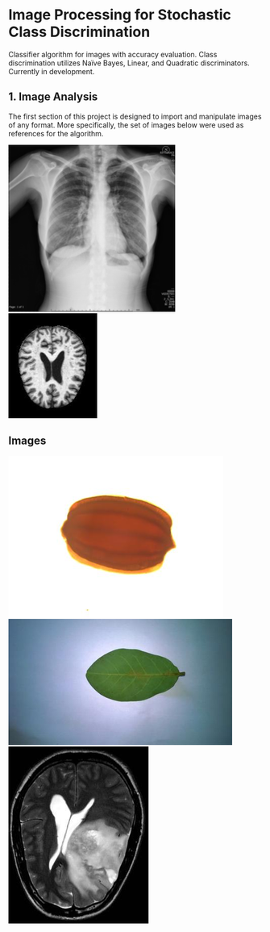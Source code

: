 # Image Processing for Stochastic Class Discrimination

Classifier algorithm for images with accuracy evaluation. Class discrimination utilizes Naïve Bayes, Linear, and
Quadratic discriminators. Currently in development.

## 1. Image Analysis

The first section of this project is designed to import and manipulate images of any format. More specifically, the set of images below were used as references for the algorithm.

![5 >](https://github.com/luso-torres/imageProcessing/blob/main/resized-images/resized_5.png)
![CDR05_0017 <](https://github.com/luso-torres/imageProcessing/blob/main/resized-images/resized_CDR05_0017.jpg)


## Images
![Snap-310<](https://github.com/luso-torres/imageProcessing/blob/main/resized-images/resized_Snap-310.jpg)
![WP_20160127>](https://github.com/luso-torres/imageProcessing/blob/main/resized-images/resized_WP_20160127_088.jpg)
![resized 87 ><](https://github.com/luso-torres/imageProcessing/blob/main/resized-images/resized_y87.jpg)
